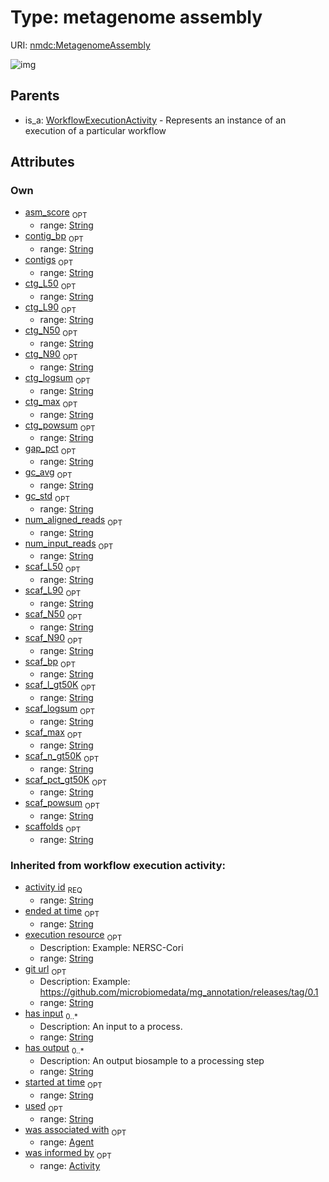 
# Type: metagenome assembly




URI: [nmdc:MetagenomeAssembly](https://microbiomedata/meta/MetagenomeAssembly)


![img](http://yuml.me/diagram/nofunky;dir:TB/class/[WorkflowExecutionActivity],[WorkflowExecutionActivity]^-[MetagenomeAssembly&#124;asm_score:string%20%3F;scaffolds:string%20%3F;scaf_logsum:string%20%3F;scaf_powsum:string%20%3F;scaf_max:string%20%3F;scaf_bp:string%20%3F;scaf_N50:string%20%3F;scaf_N90:string%20%3F;scaf_L50:string%20%3F;scaf_L90:string%20%3F;scaf_n_gt50K:string%20%3F;scaf_l_gt50K:string%20%3F;scaf_pct_gt50K:string%20%3F;contigs:string%20%3F;contig_bp:string%20%3F;ctg_N50:string%20%3F;ctg_L50:string%20%3F;ctg_N90:string%20%3F;ctg_L90:string%20%3F;ctg_logsum:string%20%3F;ctg_powsum:string%20%3F;ctg_max:string%20%3F;gap_pct:string%20%3F;gc_std:string%20%3F;gc_avg:string%20%3F;num_input_reads:string%20%3F;num_aligned_reads:string%20%3F;execution_resource(i):string%20%3F;git_url(i):string%20%3F;has_input(i):string%20*;has_output(i):string%20*;activity_id(i):string;started_at_time(i):string%20%3F;ended_at_time(i):string%20%3F;used(i):string%20%3F],[Agent],[Activity])

## Parents

 *  is_a: [WorkflowExecutionActivity](WorkflowExecutionActivity.md) - Represents an instance of an execution of a particular workflow

## Attributes


### Own

 * [asm_score](asm_score.md)  <sub>OPT</sub>
    * range: [String](types/String.md)
 * [contig_bp](contig_bp.md)  <sub>OPT</sub>
    * range: [String](types/String.md)
 * [contigs](contigs.md)  <sub>OPT</sub>
    * range: [String](types/String.md)
 * [ctg_L50](ctg_L50.md)  <sub>OPT</sub>
    * range: [String](types/String.md)
 * [ctg_L90](ctg_L90.md)  <sub>OPT</sub>
    * range: [String](types/String.md)
 * [ctg_N50](ctg_N50.md)  <sub>OPT</sub>
    * range: [String](types/String.md)
 * [ctg_N90](ctg_N90.md)  <sub>OPT</sub>
    * range: [String](types/String.md)
 * [ctg_logsum](ctg_logsum.md)  <sub>OPT</sub>
    * range: [String](types/String.md)
 * [ctg_max](ctg_max.md)  <sub>OPT</sub>
    * range: [String](types/String.md)
 * [ctg_powsum](ctg_powsum.md)  <sub>OPT</sub>
    * range: [String](types/String.md)
 * [gap_pct](gap_pct.md)  <sub>OPT</sub>
    * range: [String](types/String.md)
 * [gc_avg](gc_avg.md)  <sub>OPT</sub>
    * range: [String](types/String.md)
 * [gc_std](gc_std.md)  <sub>OPT</sub>
    * range: [String](types/String.md)
 * [num_aligned_reads](num_aligned_reads.md)  <sub>OPT</sub>
    * range: [String](types/String.md)
 * [num_input_reads](num_input_reads.md)  <sub>OPT</sub>
    * range: [String](types/String.md)
 * [scaf_L50](scaf_L50.md)  <sub>OPT</sub>
    * range: [String](types/String.md)
 * [scaf_L90](scaf_L90.md)  <sub>OPT</sub>
    * range: [String](types/String.md)
 * [scaf_N50](scaf_N50.md)  <sub>OPT</sub>
    * range: [String](types/String.md)
 * [scaf_N90](scaf_N90.md)  <sub>OPT</sub>
    * range: [String](types/String.md)
 * [scaf_bp](scaf_bp.md)  <sub>OPT</sub>
    * range: [String](types/String.md)
 * [scaf_l_gt50K](scaf_l_gt50K.md)  <sub>OPT</sub>
    * range: [String](types/String.md)
 * [scaf_logsum](scaf_logsum.md)  <sub>OPT</sub>
    * range: [String](types/String.md)
 * [scaf_max](scaf_max.md)  <sub>OPT</sub>
    * range: [String](types/String.md)
 * [scaf_n_gt50K](scaf_n_gt50K.md)  <sub>OPT</sub>
    * range: [String](types/String.md)
 * [scaf_pct_gt50K](scaf_pct_gt50K.md)  <sub>OPT</sub>
    * range: [String](types/String.md)
 * [scaf_powsum](scaf_powsum.md)  <sub>OPT</sub>
    * range: [String](types/String.md)
 * [scaffolds](scaffolds.md)  <sub>OPT</sub>
    * range: [String](types/String.md)

### Inherited from workflow execution activity:

 * [activity id](activity_id.md)  <sub>REQ</sub>
    * range: [String](types/String.md)
 * [ended at time](ended_at_time.md)  <sub>OPT</sub>
    * range: [String](types/String.md)
 * [execution resource](execution_resource.md)  <sub>OPT</sub>
    * Description: Example: NERSC-Cori
    * range: [String](types/String.md)
 * [git url](git_url.md)  <sub>OPT</sub>
    * Description: Example: https://github.com/microbiomedata/mg_annotation/releases/tag/0.1
    * range: [String](types/String.md)
 * [has input](has_input.md)  <sub>0..*</sub>
    * Description: An input to a process.
    * range: [String](types/String.md)
 * [has output](has_output.md)  <sub>0..*</sub>
    * Description: An output biosample to a processing step
    * range: [String](types/String.md)
 * [started at time](started_at_time.md)  <sub>OPT</sub>
    * range: [String](types/String.md)
 * [used](used.md)  <sub>OPT</sub>
    * range: [String](types/String.md)
 * [was associated with](was_associated_with.md)  <sub>OPT</sub>
    * range: [Agent](Agent.md)
 * [was informed by](was_informed_by.md)  <sub>OPT</sub>
    * range: [Activity](Activity.md)
